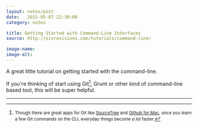 ```yaml
---
layout: notes/post
date:   2015-05-07 22:30:00
category: notes

title: Getting Started with Command-Line Interfaces
source: http://sixrevisions.com/tutorials/command-line/

image-name:
image-alt:
---
```


A great little tutorial on getting started with the command-line. 

If you're thinking of start using Git[^1], Grunt or other kind of command-line based tool, this will be super helpful.

---

[^1]: <small>Though there are great apps for Git like [SourceTree](https://www.sourcetreeapp.com/) and [Github for Mac](https://mac.github.com/), once you learn a few Git commands on the CLI, everyday things become _a lot_ faster.</small>